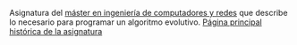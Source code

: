 Asignatura del [máster en ingeniería de computadores y redes](http://masteres.ugr.es/master-icr/) que describe lo necesario para programar un algoritmo evolutivo. [Página principal histórica de la asignatura](ImplementacionEAsUGR.md)